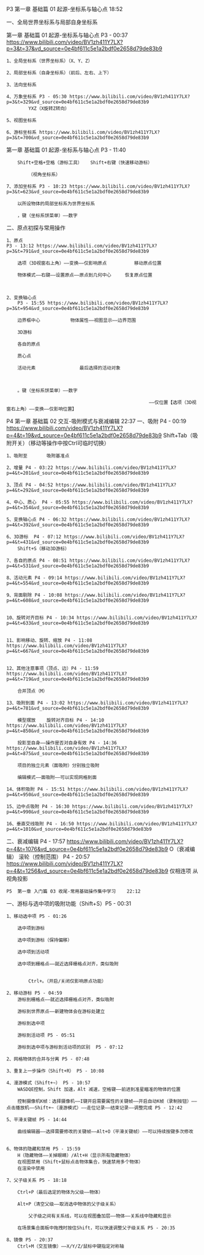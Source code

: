 P3 第一章 基础篇 01 起源-坐标系与轴心点	18:52

一、全局世界坐标系与局部自身坐标系

第一章 基础篇 01 起源-坐标系与轴心点 P3 - 00:37
    https://www.bilibili.com/video/BV1zh411Y7LX?p=3&t=37&vd_source=0e4bf611c5e1a2bdf0e2658d79de83b9

	1、全局坐标系（世界坐标系）（X、Y、Z）

	2、局部坐标系（自身坐标系）（前后、左右、上下）

	3、法向坐标系

	4、万象坐标系 P3 - 05:30 https://www.bilibili.com/video/BV1zh411Y7LX?p=3&t=329&vd_source=0e4bf611c5e1a2bdf0e2658d79de83b9
			YXZ（X旋转Z转向）

	5、视图坐标系

	6、游标坐标系 https://www.bilibili.com/video/BV1zh411Y7LX?p=3&t=700&vd_source=0e4bf611c5e1a2bdf0e2658d79de83b9

第一章 基础篇 01 起源-坐标系与轴心点 P3 - 11:40
﻿

		Shift+空格+空格（游标工具）	Shift+右键（快速移动游标）

			（视角坐标系）

	7、添加坐标系 P3 - 10:23 https://www.bilibili.com/video/BV1zh411Y7LX?p=3&t=623&vd_source=0e4bf611c5e1a2bdf0e2658d79de83b9

		以所设物体的局部坐标系为世界坐标系

		，键（坐标系饼菜单）——数字



二、原点初探与常用操作



	1、原点
    P3 - 13:12 https://www.bilibili.com/video/BV1zh411Y7LX?p=3&t=791&vd_source=0e4bf611c5e1a2bdf0e2658d79de83b9

		选项（3D视窗右上角）——变换——仅影响原点			移动原点位置

		物体模式——右键——设置原点——原点到几何中心		恢复原点位置



	2、变换轴心点 
        P3 - 15:55 https://www.bilibili.com/video/BV1zh411Y7LX?p=3&t=954&vd_source=0e4bf611c5e1a2bdf0e2658d79de83b9

		边界框中心			物体属性——视图显示——边界范围

		3D游标

		各自的原点

		质心点

		活动元素				最后选择的活动对象



		。键（坐标系饼菜单）——数字

														——仅位置【选项（3D视窗右上角）——变换——仅影响位置】



P4	第一章 基础篇 02 交互-吸附模式与衰减编辑	22:37
一、吸附  P4 - 00:19 https://www.bilibili.com/video/BV1zh411Y7LX?p=4&t=19&vd_source=0e4bf611c5e1a2bdf0e2658d79de83b9
	Shift+Tab（吸附开关）（移动等操作中按Ctrl可临时切换）

	1、吸附至		吸附基准点

	2、增量 P4 - 03:22 https://www.bilibili.com/video/BV1zh411Y7LX?p=4&t=201&vd_source=0e4bf611c5e1a2bdf0e2658d79de83b9

	3、顶点 P4 - 04:52 https://www.bilibili.com/video/BV1zh411Y7LX?p=4&t=292&vd_source=0e4bf611c5e1a2bdf0e2658d79de83b9

	4、中心、质心  P4 - 05:55 https://www.bilibili.com/video/BV1zh411Y7LX?p=4&t=354&vd_source=0e4bf611c5e1a2bdf0e2658d79de83b9

	5、变换轴心点 P4 - 06:32 https://www.bilibili.com/video/BV1zh411Y7LX?p=4&t=392&vd_source=0e4bf611c5e1a2bdf0e2658d79de83b9

	6、3D游标  P4 - 07:12 https://www.bilibili.com/video/BV1zh411Y7LX?p=4&t=431&vd_source=0e4bf611c5e1a2bdf0e2658d79de83b9
		Shift+S（移动3D游标）

	7、各自的原点 P4 - 08:51 https://www.bilibili.com/video/BV1zh411Y7LX?p=4&t=531&vd_source=0e4bf611c5e1a2bdf0e2658d79de83b9

	8、活动元素 P4 - 09:14 https://www.bilibili.com/video/BV1zh411Y7LX?p=4&t=554&vd_source=0e4bf611c5e1a2bdf0e2658d79de83b9

	9、背面剔除 P4 - 10:08 https://www.bilibili.com/video/BV1zh411Y7LX?p=4&t=608&vd_source=0e4bf611c5e1a2bdf0e2658d79de83b9


	10、旋转对齐目标 P4 - 10:34 https://www.bilibili.com/video/BV1zh411Y7LX?p=4&t=633&vd_source=0e4bf611c5e1a2bdf0e2658d79de83b9


	11、影响移动、旋转、缩放 P4 - 11:08 https://www.bilibili.com/video/BV1zh411Y7LX?p=4&t=667&vd_source=0e4bf611c5e1a2bdf0e2658d79de83b9


	12、其他注意事项（顶点、边）P4 - 11:59 https://www.bilibili.com/video/BV1zh411Y7LX?p=4&t=719&vd_source=0e4bf611c5e1a2bdf0e2658d79de83b9

		合并顶点（M）

	13、吸附到面 P4 - 13:02 https://www.bilibili.com/video/BV1zh411Y7LX?p=4&t=781&vd_source=0e4bf611c5e1a2bdf0e2658d79de83b9

		模型摆放	旋转对齐目标 P4 - 14:10  https://www.bilibili.com/video/BV1zh411Y7LX?p=4&t=850&vd_source=0e4bf611c5e1a2bdf0e2658d79de83b9

		投影至自身——操作是否对自身有效 P4 - 14:36 https://www.bilibili.com/video/BV1zh411Y7LX?p=4&t=875&vd_source=0e4bf611c5e1a2bdf0e2658d79de83b9

		项目的独立元素（面吸附）分别独立吸附

		编辑模式——面吸附——可以实现网格到面

	14、体积吸附 P4 - 15:51 https://www.bilibili.com/video/BV1zh411Y7LX?p=4&t=950&vd_source=0e4bf611c5e1a2bdf0e2658d79de83b9

	15、边中点吸附 P4 - 16:30 https://www.bilibili.com/video/BV1zh411Y7LX?p=4&t=990&vd_source=0e4bf611c5e1a2bdf0e2658d79de83b9

	16、垂直交线吸附 P4 - 16:50 https://www.bilibili.com/video/BV1zh411Y7LX?p=4&t=1010&vd_source=0e4bf611c5e1a2bdf0e2658d79de83b9

二、衰减编辑
    P4 - 17:57 https://www.bilibili.com/video/BV1zh411Y7LX?p=4&t=1076&vd_source=0e4bf611c5e1a2bdf0e2658d79de83b9
	O（衰减编辑）	滚轮（控制范围）
    P4 - 20:57 https://www.bilibili.com/video/BV1zh411Y7LX?p=4&t=1256&vd_source=0e4bf611c5e1a2bdf0e2658d79de83b9
	仅相连项 	从视角投影 

    P5	第一章 入门篇 03 收尾-常用基础操作集中学习	22:12



一、﻿游标与选中项的吸附功能（Shift+S）P5 - 00:31

	1、移动选中项 P5 - 01:26

		选中项到游标

		选中项到游标（保持偏移）

		选中项到活动项

		选中项到栅格点——就近选择栅格点对齐，类似吸附


			Ctrl+。（开启/关闭仅影响原点功能）

	2、移动游标 P5 - 04:59
		游标到栅格点——就近选择栅格点对齐，类似吸附

		游标到世界原点——新建物体会在游标处建立

		游标到选中项

		游标到活动项 P5 - 05:51

		游标到选中项与游标到活动项的区别  P5 - 07:12

	2、网格物体的合并与分离 P5 - 07:48

	3、重复上一步操作（Shift+R） P5 - 10:08

	4、漫游模式（Shift+~） P5 - 10:57
		WASDQE控制，Shift 加速，Alt 减速，空格键——前进到准星瞄准的物体的位置

		控制摄像机K帧：选择摄像机——I键开启需要属性的关键帧——开启自动K帧（录制按钮）——点击播放机——Shift+~（漫游模式）——走位记录——结束记录——调整完成 P5 - 12:42

	5、平滑关键帧 P5 - 14:44

		曲线编辑器——选择需要修改的关键帧——Alt+O（平滑关键帧）——可以持续按键多次修改


	6、物体的隐藏和禁用 P5 - 15:59
		H（隐藏物体——关掉眼睛）/Alt+H（显示所有隐藏物体）
		在视图禁用（Shift+鼠标点击物体集合，快速禁用多个物体）
		在渲染中禁用

	7、父子级关系 P5 - 18:18

		Ctrl+P（最后选定的物体为父级——物体）

		Alt+P（清空父级——取消选中物体的父子级关系）

			父子级之间有关系线，可以在视图叠加层——物体——关系线中隐藏和显示

		在场景集合面板中拖拽时按住Shift，可以快速调整父子级关系 P5 - 20:35

	8、镜像 P5 - 20:37
		Ctrl+M（交互镜像）——X/Y/Z/鼠标中键指定对称轴 